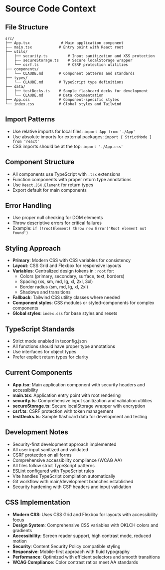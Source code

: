 # Source Code Context

## File Structure

```mermaid
src/
├── App.tsx              # Main application component
├── main.tsx            # Entry point with React root
├── utils/
│   ├── security.ts         # Input sanitization and XSS protection
│   ├── secureStorage.ts    # Secure localStorage wrapper
│   └── csrf.ts             # CSRF protection utilities
├── components/
│   └── CLAUDE.md       # Component patterns and standards
├── types/
│   └── CLAUDE.md       # TypeScript type definitions
├── data/
│   ├── testDecks.ts    # Sample flashcard decks for development
│   └── CLAUDE.md       # Data documentation
├── App.css             # Component-specific styles
└── index.css           # Global styles and Tailwind
```

## Import Patterns

- Use relative imports for local files: `import App from './App'`
- Use absolute imports for external packages: `import { StrictMode } from 'react'`
- CSS imports should be at the top: `import './App.css'`

## Component Structure

- All components use TypeScript with `.tsx` extensions
- Function components with proper return type annotations
- Use `React.JSX.Element` for return types
- Export default for main components

## Error Handling

- Use proper null checking for DOM elements
- Throw descriptive errors for critical failures
- Example: `if (!rootElement) throw new Error('Root element not found')`

## Styling Approach

- **Primary**: Modern CSS with CSS variables for consistency
- **Layout**: CSS Grid and Flexbox for responsive layouts
- **Variables**: Centralized design tokens in `:root` for:
  - Colors (primary, secondary, surface, text, borders)
  - Spacing (xs, sm, md, lg, xl, 2xl, 3xl)
  - Border radius (sm, md, lg, xl, 2xl)
  - Shadows and transitions
- **Fallback**: Tailwind CSS utility classes where needed
- **Component styles**: CSS modules or styled-components for complex components
- **Global styles**: `index.css` for base styles and resets

## TypeScript Standards

- Strict mode enabled in tsconfig.json
- All functions should have proper type annotations
- Use interfaces for object types
- Prefer explicit return types for clarity

## Current Components

- **App.tsx**: Main application component with security headers and accessibility
- **main.tsx**: Application entry point with root rendering
- **security.ts**: Comprehensive input sanitization and validation utilities
- **secureStorage.ts**: Secure localStorage wrapper with encryption
- **csrf.ts**: CSRF protection with token management
- **testDecks.ts**: Sample flashcard data for development and testing

## Development Notes

- Security-first development approach implemented
- All user input sanitized and validated
- CSRF protection on all forms
- Comprehensive accessibility compliance (WCAG AA)
- All files follow strict TypeScript patterns
- ESLint configured with TypeScript rules
- Vite handles TypeScript compilation automatically
- Git workflow with main/development branches established
- Security hardening with CSP headers and input validation

## CSS Implementation

- **Modern CSS**: Uses CSS Grid and Flexbox for layouts with accessibility focus
- **Design System**: Comprehensive CSS variables with OKLCH colors and gradients
- **Accessibility**: Screen reader support, high contrast mode, reduced motion
- **Security**: Content Security Policy compatible styling
- **Responsive**: Mobile-first approach with fluid typography
- **Performance**: Optimized with efficient selectors and smooth transitions
- **WCAG Compliance**: Color contrast ratios meet AA standards
